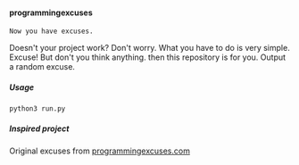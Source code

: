 #### programmingexcuses
```
Now you have excuses.
```

Doesn't your project work?
Don't worry. What you have to do is very simple.
Excuse! But don't you think anything. then this repository is for you.
Output a random excuse.

##### Usage
```
python3 run.py
```

##### Inspired project
Original excuses from [programmingexcuses.com][1]


[1]: http://programmingexcuses.com
